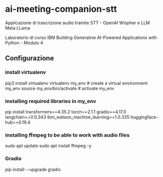 # ai-meeting-companion-stt
Applicazione di trascrizione audio tramite STT - OpenAI Wispher e LLM Meta LLama

Laboratorio dl corso IBM Building Generative AI-Powered Applications with Python - Modulo 4


## Configurazione

### install virtualenv
pip3 install virtualenv 
virtualenv my_env # create a virtual environment my_env
source my_env/bin/activate # activate my_env

### installing required libraries in my_env
pip install transformers==4.35.2 torch==2.1.1 gradio==4.17.0 langchain==0.0.343 ibm_watson_machine_learning==1.0.335 huggingface-hub==0.19.4

### installing ffmpeg to be able to work with audio files
sudo apt update
sudo apt install ffmpeg -y

### Gradio
pip install --upgrade gradio
